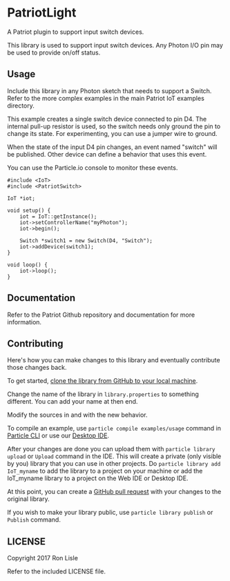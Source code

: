 # PatriotLight

A Patriot plugin to support input switch devices.

This library is used to support input switch devices.
Any Photon I/O pin may be used to provide on/off status.

## Usage

Include this library in any Photon sketch that needs to support a Switch.
Refer to the more complex examples in the main Patriot IoT examples
 directory.

This example creates a single switch device connected to pin D4.
The internal pull-up resistor is used, so the switch needs only
ground the pin to change its state. For experimenting, you can
use a jumper wire to ground.

When the state of the input D4 pin changes, an event named "switch"
will be published. Other device can define a behavior that uses
this event.

You can use the Particle.io console to monitor these events.

```
#include <IoT>
#include <PatriotSwitch>

IoT *iot;

void setup() {
    iot = IoT::getInstance();
    iot->setControllerName("myPhoton");
    iot->begin();

    Switch *switch1 = new Switch(D4, "Switch");
    iot->addDevice(switch1);
}

void loop() {
    iot->loop();
}
```

## Documentation

Refer to the Patriot Github repository and documentation for more
information.


## Contributing

Here's how you can make changes to this library and eventually contribute those changes back.

To get started, [clone the library from GitHub to your local machine](https://help.github.com/articles/cloning-a-repository/).

Change the name of the library in `library.properties` to something different. You can add your name at then end.

Modify the sources in <src> and <examples> with the new behavior.

To compile an example, use `particle compile examples/usage` command in [Particle CLI](https://docs.particle.io/guide/tools-and-features/cli#update-your-device-remotely) or use our [Desktop IDE](https://docs.particle.io/guide/tools-and-features/dev/#compiling-code).

After your changes are done you can upload them with `particle library upload` or `Upload` command in the IDE. This will create a private (only visible by you) library that you can use in other projects. Do `particle library add IoT_myname` to add the library to a project on your machine or add the IoT_myname library to a project on the Web IDE or Desktop IDE.

At this point, you can create a [GitHub pull request](https://help.github.com/articles/about-pull-requests/) with your changes to the original library.

If you wish to make your library public, use `particle library publish` or `Publish` command.

## LICENSE
Copyright 2017 Ron Lisle

Refer to the included LICENSE file.
